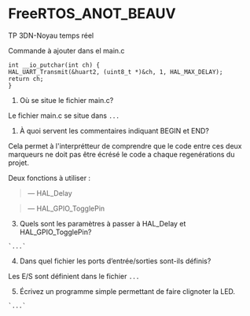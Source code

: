 # FreeRTOS_ANOT_BEAUV
TP 3DN-Noyau temps réel

Commande à ajouter dans el main.c

```
int __io_putchar(int ch) {
HAL_UART_Transmit(&huart2, (uint8_t *)&ch, 1, HAL_MAX_DELAY);
return ch;
}
```

1. Où se situe le fichier main.c?
   
Le fichier main.c se situe dans `...`

1. À quoi servent les commentaires indiquant BEGIN et END?

Cela permet à l'interprétteur de comprendre que le code entre ces deux marqueurs ne doit pas être écrésé le code a chaque regenérations du projet.

Deux fonctions à utiliser :
> — HAL_Delay

> — HAL_GPIO_TogglePin


3. Quels sont les paramètres à passer à HAL_Delay et HAL_GPIO_TogglePin?
   
```
`...`
```
4. Dans quel fichier les ports d’entrée/sorties sont-ils définis?
   
Les E/S sont définient dans le fichier `...`

5. Écrivez un programme simple permettant de faire clignoter la LED.
```
`...`
```

